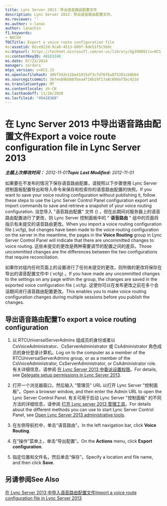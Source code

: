 ```yaml
---
title: Lync Server 2013：导出语音路由配置文件
description: Lync Server 2013：导出语音路由配置文件。
ms.reviewer: ''
ms.author: v-lanac
author: lanachin
f1.keywords:
- NOCSH
TOCTitle: Export a voice route configuration file
ms:assetid: 02ce922d-9ca8-4513-b09f-9de51f5c5bdc
ms:mtpsurl: https://technet.microsoft.com/en-us/library/Gg398081(v=OCS.15)
ms:contentKeyID: 48183248
ms.date: 07/23/2014
manager: serdars
mtps_version: v=OCS.15
ms.openlocfilehash: 30bf342e11be41015df3cfd76f6a875381cb8b64
ms.sourcegitcommit: 36fee89bb887bea4f18b19f17a8c69daf5bc423d
ms.translationtype: MT
ms.contentlocale: zh-CN
ms.lasthandoff: 11/26/2020
ms.locfileid: "49428368"
---
```

# <a name="export-a-voice-route-configuration-file-in-lync-server-2013"></a><span data-ttu-id="a250d-103">在 Lync Server 2013 中导出语音路由配置文件</span><span class="sxs-lookup"><span data-stu-id="a250d-103">Export a voice route configuration file in Lync Server 2013</span></span>

<div data-xmlns="http://www.w3.org/1999/xhtml">

<div class="topic" data-xmlns="http://www.w3.org/1999/xhtml" data-msxsl="urn:schemas-microsoft-com:xslt" data-cs="https://msdn.microsoft.com/">

<div data-asp="https://msdn2.microsoft.com/asp">



</div>

<div id="mainSection">

<div id="mainBody"><span data-ttu-id="a250d-104">

<span> </span></span><span class="sxs-lookup"><span data-stu-id="a250d-104">

<span> </span></span></span>

<span data-ttu-id="a250d-105">_**主题上次修改时间：** 2012-11-01_</span><span class="sxs-lookup"><span data-stu-id="a250d-105">_**Topic Last Modified:** 2012-11-01_</span></span>

<span data-ttu-id="a250d-106">如果要在不发布的情况下保存语音路由配置，请按照以下步骤使用 Lync Server 控制面板配置导出和导入命令来保存和检索你的语音路由配置的快照。</span><span class="sxs-lookup"><span data-stu-id="a250d-106">If you want to save your voice routing configuration without publishing it, follow these steps to use the Lync Server Control Panel configuration export and import commands to save and retrieve a snapshot of your voice routing configuration.</span></span> <span data-ttu-id="a250d-107">当您导入 "语音路由配置" 文件 () ，但在此期间对服务器上的语音路由配置进行了更改，则 Lync Server 控制面板中的 " **语音路由** " 组中的页面将指示有未提交的语音路由更改。</span><span class="sxs-lookup"><span data-stu-id="a250d-107">When you import a voice routing configuration file (.vcfg), but changes have been made to the voice routing configuration on the server in the meantime, the pages in the **Voice Routing** group in Lync Server Control Panel will indicate that there are uncommitted changes to voice routing.</span></span> <span data-ttu-id="a250d-108">这些未提交的更改是两种需要调节的配置之间的差异。</span><span class="sxs-lookup"><span data-stu-id="a250d-108">Those uncommitted changes are the differences between the two configurations that require reconciliation.</span></span>

<span data-ttu-id="a250d-109">如果你对组内任何页面上的设置进行了任何未提交的更改，则所做的更改将保存在导出的语音配置文件中 ( vcfg) 。</span><span class="sxs-lookup"><span data-stu-id="a250d-109">If you have made any uncommitted changes to the settings on any page within the group, the changes are saved in the exported voice configuration file (.vcfg).</span></span> <span data-ttu-id="a250d-110">这使你可以在发布更改之前在多个会话期间进行语音路由配置更改。</span><span class="sxs-lookup"><span data-stu-id="a250d-110">This enables you to make voice routing configuration changes during multiple sessions before you publish the changes.</span></span>

<div>

## <a name="to-export-a-voice-routing-configuration"></a><span data-ttu-id="a250d-111">导出语音路由配置</span><span class="sxs-lookup"><span data-stu-id="a250d-111">To export a voice routing configuration</span></span>

1.  <span data-ttu-id="a250d-112">以 RTCUniversalServerAdmins 组成员的身份或者以 CsVoiceAdministrator、CsServerAdministrator 或 CsAdministrator 角色成员的身份登录计算机。</span><span class="sxs-lookup"><span data-stu-id="a250d-112">Log on to the computer as a member of the RTCUniversalServerAdmins group, or as a member of the CsVoiceAdministrator, CsServerAdministrator, or CsAdministrator role.</span></span> <span data-ttu-id="a250d-113">有关详细信息，请参阅 [在 Lync Server 2013 中委派设置权限](lync-server-2013-delegate-setup-permissions.md)。</span><span class="sxs-lookup"><span data-stu-id="a250d-113">For details, see [Delegate setup permissions in Lync Server 2013](lync-server-2013-delegate-setup-permissions.md).</span></span>

2.  <span data-ttu-id="a250d-114">打开一个浏览器窗口，然后输入 "管理员" URL 以打开 Lync Server "控制面板"。</span><span class="sxs-lookup"><span data-stu-id="a250d-114">Open a browser window, and then enter the Admin URL to open the Lync Server Control Panel.</span></span> <span data-ttu-id="a250d-115">有关可用于启动 Lync Server "控制面板" 的不同方法的详细信息，请参阅 [打开 Lync server 2013 管理工具](lync-server-2013-open-lync-server-administrative-tools.md)。</span><span class="sxs-lookup"><span data-stu-id="a250d-115">For details about the different methods you can use to start Lync Server Control Panel, see [Open Lync Server 2013 administrative tools](lync-server-2013-open-lync-server-administrative-tools.md).</span></span>

3.  <span data-ttu-id="a250d-116">在左侧导航栏中，单击“语音路由”。</span><span class="sxs-lookup"><span data-stu-id="a250d-116">In the left navigation bar, click **Voice Routing**.</span></span>

4.  <span data-ttu-id="a250d-117">在“操作”菜单上，单击“导出配置”。</span><span class="sxs-lookup"><span data-stu-id="a250d-117">On the **Actions** menu, click **Export configuration**.</span></span>

5.  <span data-ttu-id="a250d-118">指定位置和文件名，然后单击“保存”。</span><span class="sxs-lookup"><span data-stu-id="a250d-118">Specify a location and file name, and then click **Save**.</span></span>

</div>

<div>

## <a name="see-also"></a><span data-ttu-id="a250d-119">另请参阅</span><span class="sxs-lookup"><span data-stu-id="a250d-119">See Also</span></span>


[<span data-ttu-id="a250d-120">在 Lync Server 2013 中导入语音路由配置文件</span><span class="sxs-lookup"><span data-stu-id="a250d-120">Import a voice route configuration file in Lync Server 2013</span></span>](lync-server-2013-import-a-voice-route-configuration-file.md)  
  

<span data-ttu-id="a250d-121"></div>

</div>

<span> </span>

</div>

</div>

</span><span class="sxs-lookup"><span data-stu-id="a250d-121"></div>

</div>

<span> </span>

</div>

</div>

</span></span></div>

